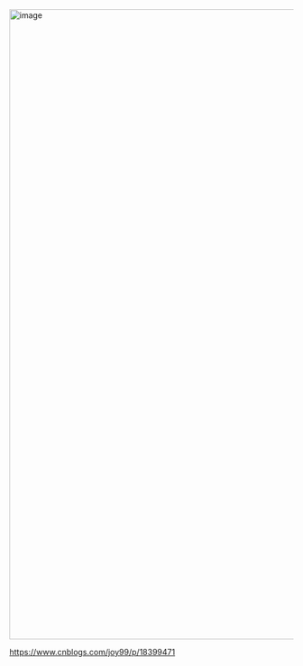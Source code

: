 <img width="1117" alt="image" src="https://github.com/user-attachments/assets/fb84ee65-b861-4223-bd4e-120a6bd8d3d4">



https://www.cnblogs.com/joy99/p/18399471
